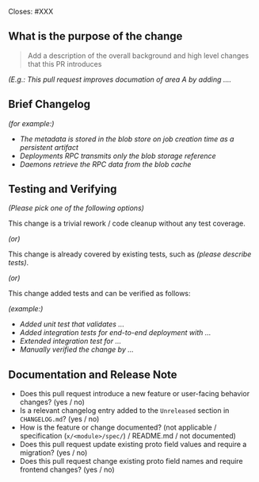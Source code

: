 <!-- < < < < < < < < < < < < < < < < < < < < < < < < < < < < < < < < < ☺
v                               ✰  Thanks for creating a PR! ✰    
v    Before smashing the submit button please review the checkboxes.
v    If a checkbox is n/a - please still include it but + a little note why
v    If your PR doesn't close an issue, that's OK!  Just remove the Closes: #XXX line!
☺ > > > > > > > > > > > > > > > > > > > > > > > > > > > > > > > > >  -->

Closes: #XXX

## What is the purpose of the change

> Add a description of the overall background and high level changes that this PR introduces

*(E.g.: This pull request improves documation of area A by adding ....*


## Brief Changelog

*(for example:)*
 
  - *The metadata is stored in the blob store on job creation time as a persistent artifact*
  - *Deployments RPC transmits only the blob storage reference*
  - *Daemons retrieve the RPC data from the blob cache*


## Testing and Verifying

*(Please pick one of the following options)*

This change is a trivial rework / code cleanup without any test coverage.

*(or)*

This change is already covered by existing tests, such as *(please describe tests)*.

*(or)*

This change added tests and can be verified as follows:

*(example:)*
  - *Added unit test that validates ...*
  - *Added integration tests for end-to-end deployment with ...*
  - *Extended integration test for ...*
  - *Manually verified the change by ...*

## Documentation and Release Note

  - Does this pull request introduce a new feature or user-facing behavior changes? (yes / no)
  - Is a relevant changelog entry added to the `Unreleased` section in `CHANGELOG.md`? (yes / no)
  - How is the feature or change documented? (not applicable   /   specification (`x/<module>/spec/`)  / README.md  /   not documented)
  - Does this pull request update existing proto field values and require a migration? (yes / no)
  - Does this pull request change existing proto field names and require frontend changes? (yes / no)

